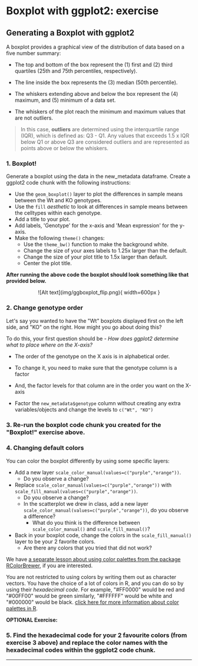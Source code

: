 # Boxplot with ggplot2: exercise

## Generating a Boxplot with ggplot2

A boxplot provides a graphical view of the distribution of data based on a five number summary: 

* The top and bottom of the box represent the (1) first and (2) third quartiles (25th and 75th percentiles, respectively). 

* The line inside the box represents the (3) median (50th percentile). 

* The whiskers extending above and below the box represent the (4) maximum, and (5) minimum of a data set. 

* The whiskers of the plot reach the minimum and maximum values that are not outliers. 

> In this case, **outliers** are determined using the interquartile range (IQR), which is defined as: Q3 - Q1. Any values that exceeds 1.5 x IQR below Q1 or above Q3 are considered outliers and are represented as points above or below the whiskers. 

### 1. Boxplot!
Generate a boxplot using the data in the new_metadata dataframe. Create a ggplot2 code chunk with the following instructions:

* Use the `geom_boxplot()` layer to plot the differences in sample means between the Wt and KO genotypes.
* Use the `fill` *aesthetic* to look at differences in sample means between the celltypes within each genotype.
* Add a title to your plot.
* Add labels, 'Genotype' for the x-axis and 'Mean expression' for the y-axis.
* Make the following `theme()` changes:
	* Use the `theme_bw()` function to make the background white.
	* Change the size of your axes labels to 1.25x larger than the default.
	* Change the size of your plot title to 1.5x larger than default.
	* Center the plot title.

**After running the above code the boxplot should look something like that provided below.**

<p align="center">
![Alt text](img/ggboxplot_flip.png){ width=600px }
</p>

### 2. Change genotype order

Let's say you wanted to have the "Wt" boxplots displayed first on the left side, and "KO" on the right. How might you go about doing this?

To do this, your first question should be - *How does ggplot2 determine what to place where on the X-axis?*
* The order of the genotype on the X axis is in alphabetical order. 
* To change it, you need to make sure that the genotype column is a factor
* And, the factor levels for that column are in the order you want on the X-axis

* Factor the `new_metadata$genotype` column without creating any extra variables/objects and change the levels to `c("Wt", "KO")`
### 3. Re-run the boxplot code chunk you created for the "Boxplot!" exercise above.

### 4. Changing default colors

You can color the boxplot differently by using some specific layers:

* Add a new layer `scale_color_manual(values=c("purple","orange"))`. 
	* Do you observe a change?
* Replace `scale_color_manual(values=c("purple","orange"))` with `scale_fill_manual(values=c("purple","orange"))`.
	* Do you observe a change?
  * In the scatterplot we drew in class, add a new layer `scale_color_manual(values=c("purple","orange"))`, do you observe a difference?
	* What do you think is the difference between `scale_color_manual()` and `scale_fill_manual()`?
* Back in your boxplot code, change the colors in the `scale_fill_manual()` layer to be your 2 favorite colors.
	* Are there any colors that you tried that did not work? 

We have [a separate lesson about using color palettes from the package RColorBrewer](https://hbctraining.github.io/Training-modules/Tidyverse_ggplot2/lessons/ggplot2.html#customizing-data-point-colors), if you are interested.

You are not restricted to using colors by writing them out as character vectors. You have the choice of a lot of colors in R, and you can do so by using their *hexadecimal code*. For example, "#FF0000" would be red and "#00FF00" would be green similarly, "#FFFFFF" would be white and "#000000" would be black. [click here for more information about color palettes in R](http://www.cookbook-r.com/Graphs/Colors_(ggplot2)/#hexadecimal-color-code-chart).

**OPTIONAL Exercise:**

### 5. Find the hexadecimal code for your 2 favourite colors (from exercise 3 above) and replace the color names with the hexadecimal codes within the ggplot2 code chunk.

***
